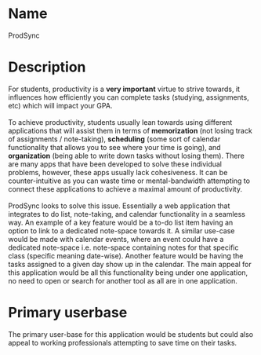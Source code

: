 # Name
ProdSync

# Description
For students, productivity is a <strong>very important</strong> virtue to strive towards, it influences how efficiently you can complete tasks (studying, assignments, etc) which will impact your GPA.
<br>
<br>
To achieve productivity, students usually lean towards using different applications that will assist them in terms of <strong>memorization</strong> (not losing track of assignments / note-taking), <strong>scheduling</strong> (some sort of calendar functionality that allows you to see where your time is going), and <strong>organization</strong> (being able to write down tasks without losing them). There are many apps that have been developed to solve these individual problems, however, these apps usually lack cohesiveness. It can be counter-intuitive as you can waste time or mental-bandwidth attempting to connect these applications to achieve a maximal amount of productivity.
<br>
<br>
ProdSync looks to solve this issue. Essentially a web application that integrates to do list, note-taking, and calendar functionality in a seamless way. An example of a key feature would be a to-do list item having an option to link to a dedicated note-space towards it. A similar use-case would be made with calendar events, where an event could have a dedicated note-space i.e. note-space containing notes for that specific class (specific meaning date-wise). Another feature would be having the tasks assigned to a given day show up in the calendar. The main appeal for this application would be all this functionality being under one application, no need to open or search for another tool as all are in one application.  

# Primary userbase
The primary user-base for this application would be students but could also appeal to working professionals attempting to save time on their tasks.